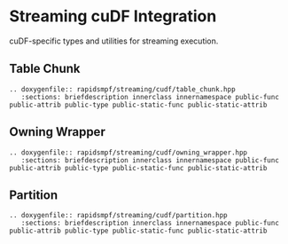# Streaming cuDF Integration

cuDF-specific types and utilities for streaming execution.

## Table Chunk

```{eval-rst}
.. doxygenfile:: rapidsmpf/streaming/cudf/table_chunk.hpp
   :sections: briefdescription innerclass innernamespace public-func public-attrib public-type public-static-func public-static-attrib
```

## Owning Wrapper

```{eval-rst}
.. doxygenfile:: rapidsmpf/streaming/cudf/owning_wrapper.hpp
   :sections: briefdescription innerclass innernamespace public-func public-attrib public-type public-static-func public-static-attrib
```

## Partition

```{eval-rst}
.. doxygenfile:: rapidsmpf/streaming/cudf/partition.hpp
   :sections: briefdescription innerclass innernamespace public-func public-attrib public-type public-static-func public-static-attrib
```
